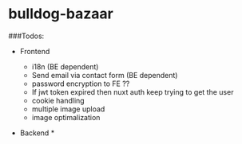 # bulldog-bazaar

###Todos: 
- Frontend
  * i18n (BE dependent)
  * Send email via contact form (BE dependent)
  * password encryption to FE ??
  * If jwt token expired then nuxt auth keep trying to get the user
  * cookie handling
  * multiple image upload
  * image optimalization
   
- Backend
  * 

